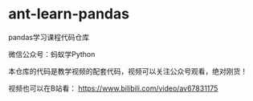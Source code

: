 # ant-learn-pandas
pandas学习课程代码仓库

微信公众号：蚂蚁学Python

本仓库的代码是教学视频的配套代码，视频可以关注公众号观看，绝对刚货！

视频也可以在B站看：
https://www.bilibili.com/video/av67831175
